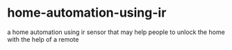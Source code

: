 # home-automation-using-ir

a home automation using ir sensor that may help people to unlock the home with the help of a remote 

